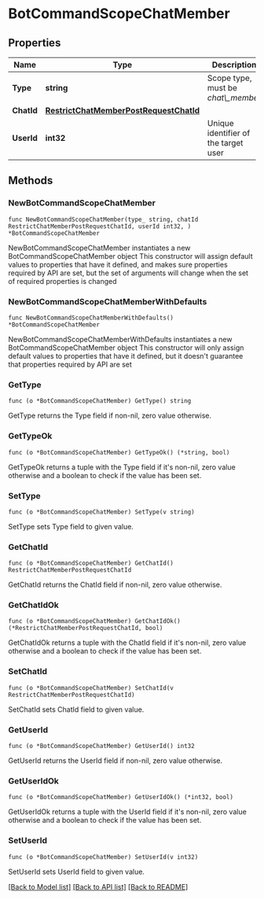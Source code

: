 # BotCommandScopeChatMember

## Properties

Name | Type | Description | Notes
------------ | ------------- | ------------- | -------------
**Type** | **string** | Scope type, must be *chat\\_member* | [default to "chat_member"]
**ChatId** | [**RestrictChatMemberPostRequestChatId**](RestrictChatMemberPostRequestChatId.md) |  | 
**UserId** | **int32** | Unique identifier of the target user | 

## Methods

### NewBotCommandScopeChatMember

`func NewBotCommandScopeChatMember(type_ string, chatId RestrictChatMemberPostRequestChatId, userId int32, ) *BotCommandScopeChatMember`

NewBotCommandScopeChatMember instantiates a new BotCommandScopeChatMember object
This constructor will assign default values to properties that have it defined,
and makes sure properties required by API are set, but the set of arguments
will change when the set of required properties is changed

### NewBotCommandScopeChatMemberWithDefaults

`func NewBotCommandScopeChatMemberWithDefaults() *BotCommandScopeChatMember`

NewBotCommandScopeChatMemberWithDefaults instantiates a new BotCommandScopeChatMember object
This constructor will only assign default values to properties that have it defined,
but it doesn't guarantee that properties required by API are set

### GetType

`func (o *BotCommandScopeChatMember) GetType() string`

GetType returns the Type field if non-nil, zero value otherwise.

### GetTypeOk

`func (o *BotCommandScopeChatMember) GetTypeOk() (*string, bool)`

GetTypeOk returns a tuple with the Type field if it's non-nil, zero value otherwise
and a boolean to check if the value has been set.

### SetType

`func (o *BotCommandScopeChatMember) SetType(v string)`

SetType sets Type field to given value.


### GetChatId

`func (o *BotCommandScopeChatMember) GetChatId() RestrictChatMemberPostRequestChatId`

GetChatId returns the ChatId field if non-nil, zero value otherwise.

### GetChatIdOk

`func (o *BotCommandScopeChatMember) GetChatIdOk() (*RestrictChatMemberPostRequestChatId, bool)`

GetChatIdOk returns a tuple with the ChatId field if it's non-nil, zero value otherwise
and a boolean to check if the value has been set.

### SetChatId

`func (o *BotCommandScopeChatMember) SetChatId(v RestrictChatMemberPostRequestChatId)`

SetChatId sets ChatId field to given value.


### GetUserId

`func (o *BotCommandScopeChatMember) GetUserId() int32`

GetUserId returns the UserId field if non-nil, zero value otherwise.

### GetUserIdOk

`func (o *BotCommandScopeChatMember) GetUserIdOk() (*int32, bool)`

GetUserIdOk returns a tuple with the UserId field if it's non-nil, zero value otherwise
and a boolean to check if the value has been set.

### SetUserId

`func (o *BotCommandScopeChatMember) SetUserId(v int32)`

SetUserId sets UserId field to given value.



[[Back to Model list]](../README.md#documentation-for-models) [[Back to API list]](../README.md#documentation-for-api-endpoints) [[Back to README]](../README.md)


